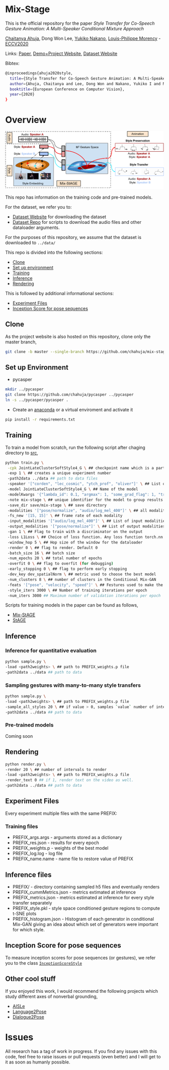 # Mix-Stage

This is the official repository for the paper *Style Transfer for Co-Speech Gesture Animation: A Multi-Speaker Conditional Mixture Approach* 

[Chaitanya Ahuja](http://chahuja.com), Dong Won Lee, [Yukiko Nakano](http://www.ci.seikei.ac.jp/nakano/index_e.html), [Louis-Philippe Morency](https://www.cs.cmu.edu/~morency/) - [ECCV2020](https://eccv2020.eu/)


Links: [Paper](https://arxiv.org/abs/2007.12553), [Demo+Project Website](http://chahuja.com/mix-stage), [Dataset Website](http://chahuja.com/pats)

Bibtex:

```sh
@inproceedings{ahuja2020style,
  title={Style Transfer for Co-Speech Gesture Animation: A Multi-Speaker Conditional-Mixture Approach},
  author={Ahuja, Chaitanya and Lee, Dong Won and Nakano, Yukiko I and Morency, Louis-Philippe},
  booktitle={European Conference on Computer Vision},
  year={2020}
}
```

# Overview

![overview](figs/overview.png)

This repo has information on the training code and pre-trained models. 

For the dataset, we refer you to:
* [Dataset Website](http://chahuja.com/pats) for downloading the dataset
* [Dataset Repo](https://github.com/chahuja/pats) for scripts to download the audio files and other dataloader arguments. 

For the purposes of this repository, we assume that the dataset is downloaded to `../data/`

This repo is divided into the following sections:

* [Clone](#clone)
* [Set up environment](#set-up-environment)
* [Training](#training)
* [Inference](#inference)
* [Rendering](#rendering)

This is followed by additional informational sections:
* [Experiment Files](#experiment-files)
* [Inception Score for pose sequences](#inception-score-for-pose-sequences)

## Clone
As the project website is also hosted on this repository, clone only the master branch,

```sh
git clone -b master --single-branch https://github.com/chahuja/mix-stage.git
```

## Set up Environment
* pycasper

```sh
mkdir ../pycasper
git clone https://github.com/chahuja/pycasper ../pycasper
ln -s ../pycasper/pycasper .
```

* Create an [anaconda](https://www.anaconda.com/) or a virtual enviroment and activate it

```sh
pip install -r requirements.txt
```

## Training
To train a model from scratch, run the following script after chaging directory to [src](src/),

```sh
python train.py \
 -cpk JointLateClusterSoftStyle4_G \ ## checkpoint name which is a part of experiment file PREFIX
 -exp 1 \ ## creates a unique experiment number
 -path2data ../data ## path to data files
 -speaker '["corden", "lec_cosmic", "ytch_prof", "oliver"]' \ ## List of speakers
 -model JointLateClusterSoftStyle4_G \ ## Name of the model
 -modelKwargs '{"lambda_id": 0.1, "argmax": 1, "some_grad_flag": 1, "train_only": 1}' \ ## List of extra arguments to instantiate an object of the model
 -note mix-stage \ ## unique identifier for the model to group results
 -save_dir save/mix-stage \ ## save directory
 -modalities '["pose/normalize", "audio/log_mel_400"]' \ ## all modalities as a list. output modality first, then input modalities
 -fs_new '[15, 15]' \ ## frame rate of each modality
 -input_modalities '["audio/log_mel_400"]' \ ## List of input modalities
 -output_modalities '["pose/normalize"]' \ ## List of output modalities
 -gan 1 \ ## Flag to train with a discriminator on the output
 -loss L1Loss \ ## Choice of loss function. Any loss function torch.nn.* will work here
 -window_hop 5 \ ## Hop size of the window for the dataloader
 -render 0 \ ## flag to render. Default 0
 -batch_size 16 \ ## batch size
 -num_epochs 20 \ ## total number of epochs
 -overfit 0 \ ## flag to overfit (for debugging)
 -early_stopping 0 \ ## flag to perform early stopping 
 -dev_key dev_spatialNorm \ ## metric used to choose the best model
 -num_clusters 8 \ ## number of clusters in the Conditional Mix-GAN
 -feats '["pose", "velocity", "speed"]' \ ## Festures used to make the clusters
 -style_iters 3000 \ ## Number of training iterations per epoch
 -num_iters 3000 ## Maximum number of validation iterations per epoch
```

Scripts for training models in the paper can be found as follows,
- [Mix-StAGE](src/jobs/mix-stage.py)
- [StAGE](src/jobs/stage.py)

## Inference
### Inference for quantitative evaluation

```sh
python sample.py \
-load <path2weights> \ ## path to PREFIX_weights.p file
-path2data ../data ## path to data
```
### Sampling gestures with many-to-many style transfers

```sh
python sample.py \
-load <path2weights> \ ## path to PREFIX_weights.p file
-sample_all_styles 20 \ ## if value > 0, samples `value` number of intervals in all styles (= number of speakers)
-path2data ../data ## path to data
```

### Pre-trained models
Coming soon

## Rendering

```sh
python render.py \
-render 20 \ ## number of intervals to render
-load <path2weights> \ ## path to PREFIX_weights.p file
-render_text 0 ## if 1, render text on the video as well.
-path2data ../data ## path to data
```

## Experiment Files
Every experiment multiple files with the same PREFIX:

### Training files
* PREFIX_args.args - arguments stored as a dictionary
* PREFIX_res.json - results for every epoch
* PREFIX_weights.p - weights of the best model
* PREFIX_log.log - log file 
* PREFIX_name.name - name file to restore value of PREFIX

## Inference files
* PREFIX/ - directory containing sampled h5 files and eventually renders
* PREFIX_cummMetrics.json - metrics extimated at inference
* PREFIX_metrics.json - metrics estimated at inference for every style transfer separately
* PREFIX_style.pkl - style space conditioned gesture regions to compute t-SNE plots
* PREFIX_histogram.json - Histogram of each generator in conditional Mix-GAN giving an idea about which set of generators were important for which style.

## Inception Score for pose sequences
To measure inception scores for pose sequences (or gestures), we refer you to the class [`InceptionScoreStyle`](src/evaluation/metrics.py#L305)

## Other cool stuff
If you enjoyed this work, I would recommend the following projects which study different axes of nonverbal grounding,
- [AISLe](https://github.com/chahuja/aisle)
- [Language2Pose](http://chahuja.com/language2pose)
- [Dialogue2Pose](https://arxiv.org/pdf/1910.02181.pdf)


# Issues
All research has a tag of work in progress. If you find any issues with this code, feel free to raise issues or pull requests (even better) and I will get to it as soon as humanly possible.
